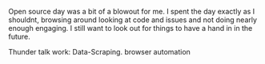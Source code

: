 Open source day was a bit of a blowout for me. I spent the day exactly as I shouldnt, browsing around looking at code and issues and not doing nearly enough engaging. I still want to look out for things to have a hand in in the future.

Thunder talk work: Data-Scraping. browser automation 